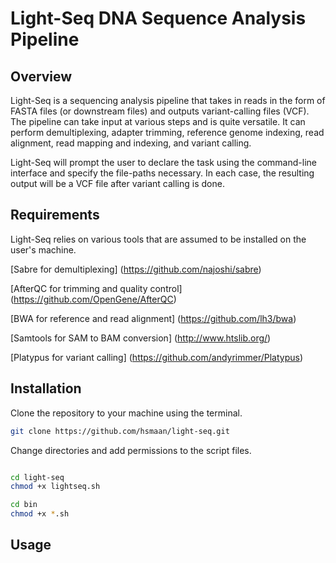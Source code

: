 # Light-Seq DNA Sequence Analysis Pipeline

## Overview

Light-Seq is a sequencing analysis pipeline that takes in reads in the form of FASTA files (or downstream files) and outputs variant-calling files (VCF). The pipeline can take input at various steps and is quite versatile. It can perform demultiplexing, adapter trimming, reference genome indexing, read alignment, read mapping and indexing, and variant calling. 

Light-Seq will prompt the user to declare the task using the command-line interface and specify the file-paths necessary. In each case, the resulting output will be a VCF file after variant calling is done. 

## Requirements

Light-Seq relies on various tools that are assumed to be installed on the user's machine.

[Sabre for demultiplexing] (https://github.com/najoshi/sabre)

[AfterQC for trimming and quality control] (https://github.com/OpenGene/AfterQC)

[BWA for reference and read alignment] (https://github.com/lh3/bwa)

[Samtools for SAM to BAM conversion] (http://www.htslib.org/)

[Platypus for variant calling] (https://github.com/andyrimmer/Platypus)


## Installation

Clone the repository to your machine using the terminal.

```bash
git clone https://github.com/hsmaan/light-seq.git
```

Change directories and add permissions to the script files.

```bash

cd light-seq
chmod +x lightseq.sh

cd bin
chmod +x *.sh
```

## Usage


